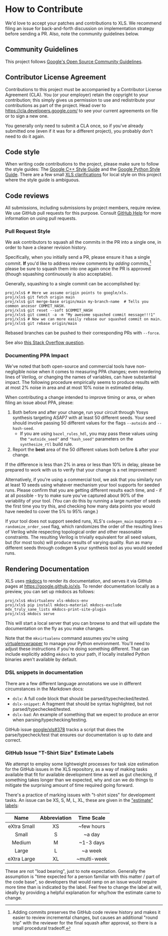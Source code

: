 # How to Contribute

We'd love to accept your patches and contributions to XLS. We recommend filing
an issue for back-and-forth discussion on implementation strategy before sending
a PR. Also, note the community guidelines below.

## Community Guidelines

This project follows
[Google's Open Source Community Guidelines](https://opensource.google/conduct/).

## Contributor License Agreement

Contributions to this project must be accompanied by a Contributor License
Agreement (CLA). You (or your employer) retain the copyright to your
contribution; this simply gives us permission to use and redistribute your
contributions as part of the project. Head over to
<https://cla.developers.google.com/> to see your current agreements on file or
to sign a new one.

You generally only need to submit a CLA once, so if you've already submitted one
(even if it was for a different project), you probably don't need to do it
again.

## Code style

When writing code contributions to the project, please make sure to follow the
style guides: The
[Google C++ Style Guide](https://google.github.io/styleguide/cppguide.html) and
the
[Google Python Style Guide](https://google.github.io/styleguide/pyguide.html).
There are a few small
[XLS clarifications](https://google.github.io/xls/xls_style/) for local style on
this project where the style guide is ambiguous.

## Code reviews

All submissions, including submissions by project members, require review. We
use GitHub pull requests for this purpose. Consult
[GitHub Help](https://help.github.com/articles/about-pull-requests/) for more
information on using pull requests.

### Pull Request Style

We ask contributors to squash all the commits in the PR into a single one, in
order to have a cleaner revision history.

Specifically, when you initially send a PR, please ensure it has a single
commit. **If** you'd like to address review comments by *adding*
commits,[^why-add] please be sure to squash them into one again once the PR is
approved (though squashing continuously is also acceptable).

Generally, squashing to a single commit can be accomplished by:

```console
proj/xls$ # Here we assume origin points to google/xls.
proj/xls$ git fetch origin main
proj/xls$ git merge-base origin/main my-branch-name  # Tells you common ancesor COMMIT_HASH.
proj/xls$ git reset --soft $COMMIT_HASH
proj/xls$ git commit -a -m "My awesome squashed commit message!!!1"
proj/xls$ # Now we can more easily rebase our squashed commit on main.
proj/xls$ git rebase origin/main
```

Rebased branches can be pushed to their corresponding PRs with `--force`.

See also
[this Stack Overflow question](https://stackoverflow.com/questions/17354353/git-squash-all-commits-in-branch-without-conflicting).

### Documenting PPA Impact

We've noted that both open-source and commercial tools have non-negligible noise
when it comes to measuring PPA changes; even reordering lines of Verilog, or
changing the names of variables, can have substantial impact. The following
procedure empirically seems to produce results with at most 2% noise in area and
at most 10% noise in estimated delay.

When contributing a change intended to improve timing or area, or when filing an
issue about PPA, please:

1.  Both before and after your change, run your circuit through Yosys synthesis
    targeting ASAP7 with at least 50 different seeds. Your seed should involve
    passing 50 different values for the flags `--autoidx` and `--hash-seed`.
    -   If you are using `bazel_rules_hdl`, you may pass these values using the
        `"autoidx_seed"` and `"hash_seed"` parameters on the `synthesize_rtl`
        build rule.
1.  Report the **best** area of the 50 different values both before & after your
    change.

If the difference is less than 2% in area or less than 10% in delay, please be
prepared to work with us to verify that your change is a net improvement!

Alternatively, if you're using a commercial tool, we ask that you similarly run
at least 10 seeds using whatever mechanism your tool supports for seeded runs.
Please confirm that you are getting different results each time, and - if at all
possible - try to make sure you've captured about 90% of the variability of your
tool. (You can do this by running a large number of seeds the first time you try
this, and checking how many data points you would have needed to cover the 5% to
95% range.)

If your tool does not support seeded runs, XLS's `codegen_main` supports a
`--randomize_order_seed` flag, which randomizes the order of the resulting lines
of Verilog while respecting topological order and other reasonable constraints.
The resulting Verilog is trivially equivalent for all seed values, but (for most
tools) will produce results of varying quality. Run as many different seeds
through codegen & your synthesis tool as you would seeded runs.

## Rendering Documentation

XLS uses [mkdocs](https://www.mkdocs.org/) to render its documentation, and
serves it via GitHub pages at <https://google.github.io/xls>. To render
documentation locally as a preview, you can set up mkdocs as follows:

```console
proj/xls$ mkvirtualenv xls-mkdocs-env
proj/xls$ pip install mkdocs-material mkdocs-exclude mdx_truly_sane_lists mkdocs-print-site-plugin
proj/xls$ mkdocs serve
```

This will start a local server that you can browse to and that will update the
documentation on the fly as you make changes.

Note that the `mkvirtualenv` command assumes you're using
[virtualenvwrapper](https://virtualenvwrapper.readthedocs.io/en/latest/index.html)
to manage your Python environment. You'll need to adjust these instructions if
you're doing something different. That can include explicitly adding `mkdocs` to
your path, if locally installed Python binaries aren't available by default.

### DSL snippets in documentation

There are a few different language annotations we use in different circumstances
in the Markdown docs:

-   `dslx`: A full code block that should be parsed/typechecked/tested.
-   `dslx-snippet`: A fragment that should be syntax highlighted, but not
    parsed/typechecked/tested.
-   `dslx-bad`: An example of something that we expect to produce an error when
    parsing/typechecking/testing.

GitHub issue [google/xls#378](https://github.com/google/xls/issues/378) tracks a
script that does the parse/typecheck/test that ensures our documentation is up
to date and correct.

### GitHub Issue "T-Shirt Size" Estimate Labels

We attempt to employ some lightweight processes for task size estimation for the
GitHub issues in the XLS repository, as a way of making tasks available that fit
for available development time as well as gut checking, if something takes
longer than we expected, why and can we do things to mitigate the surprising
amount of time required going forward.

There's a practice of marking issues with "t-shirt sizes" for development tasks.
An issue can be XS, S, M, L, XL, these are given in the
["estimate" labels](https://github.com/google/xls/labels?q=estimate):

Name        | Abbreviation | Time Scale
:---------: | :----------: | :---------:
eXtra Small | XS           | ~few hours
Small       | S            | ~a day
Medium      | M            | ~1-3 days
Large       | L            | ~a week
eXtra Large | XL           | ~multi-week

These are not "load bearing", just to note expectation. Generally the assumption
is "time expected for a person familiar with this matter / part of the code
base", so developers that would ramp on an issue would require more time than is
indicated by the label. Feel free to change the label at will, ideally by
providing a helpful explanation for why/how the estimate came to change.

[^why-add]: Adding commits preserves the GitHub code review history and makes it
    easier to review incremental changes, but causes an additional
    "round trip" with the reviewer for the final squash after approval,
    so there is a small procedural tradeoff.

